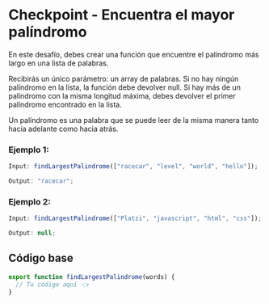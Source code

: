 # Checkpoint - Encuentra el mayor palíndromo

En este desafío, debes crear una función que encuentre el palíndromo más largo en una lista de palabras.

Recibirás un único parámetro: un array de palabras. Si no hay ningún palíndromo en la lista, la función debe devolver null. Si hay más de un palíndromo con la misma longitud máxima, debes devolver el primer palíndromo encontrado en la lista.

Un palíndromo es una palabra que se puede leer de la misma manera tanto hacia adelante como hacia atrás.

### Ejemplo 1:

```javascript
Input: findLargestPalindrome(["racecar", "level", "world", "hello"]);

Output: "racecar";
```

### Ejemplo 2:

```javascript
Input: findLargestPalindrome(["Platzi", "javascript", "html", "css"]);

Output: null;
```

## Código base

```javascript
export function findLargestPalindrome(words) {
  // Tu código aquí 👈
}
```

